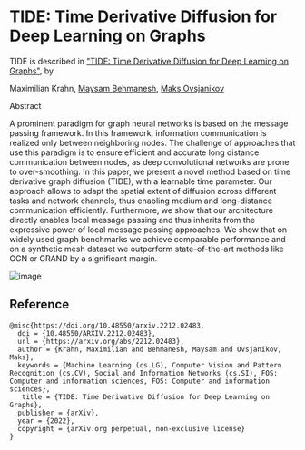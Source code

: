 # TIDE: Time Derivative Diffusion for Deep Learning on Graphs

TIDE is described in ["TIDE: Time Derivative Diffusion for Deep Learning on Graphs"](https://arxiv.org/pdf/2212.02483.pdf), by

Maximilian Krahn,
[Maysam Behmanesh](https://maysambehmanesh.github.io/),
[Maks Ovsjanikov](https://www.lix.polytechnique.fr/~maks/)


Abstract

A prominent paradigm for graph neural networks is based on the message passing framework. In this framework, information communication is realized only between neighboring nodes. The challenge of approaches that use this paradigm is to ensure efficient and accurate long distance communication between nodes, as deep convolutional networks are prone to over-smoothing. In this paper, we present a novel method based on time derivative graph diffusion (TIDE), with a learnable time parameter. Our approach allows to adapt the spatial extent of diffusion across different tasks and network channels, thus enabling medium and long-distance communication efficiently. Furthermore, we show that our architecture directly enables local message passing and thus inherits from the expressive power of local message passing approaches. We show that on widely used graph benchmarks we achieve comparable performance and on a synthetic mesh dataset we outperform state-of-the-art methods like GCN or GRAND by a significant margin.


![image](https://user-images.githubusercontent.com/77163765/205882230-a29ee9a7-a4bf-4f34-8dcc-e5d8530bdb5b.png)


## Reference

```
@misc{https://doi.org/10.48550/arxiv.2212.02483,
  doi = {10.48550/ARXIV.2212.02483},
  url = {https://arxiv.org/abs/2212.02483},
  author = {Krahn, Maximilian and Behmanesh, Maysam and Ovsjanikov, Maks},
  keywords = {Machine Learning (cs.LG), Computer Vision and Pattern Recognition (cs.CV), Social and Information Networks (cs.SI), FOS: Computer and information sciences, FOS: Computer and information sciences},
   title = {TIDE: Time Derivative Diffusion for Deep Learning on Graphs},
  publisher = {arXiv},
  year = {2022},
  copyright = {arXiv.org perpetual, non-exclusive license}
}

```
